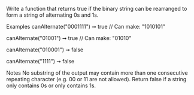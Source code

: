 Write a function that returns true if the binary string can be rearranged to form a string of alternating 0s and 1s.

Examples
canAlternate("0001111") ➞ true
// Can make: "1010101"

canAlternate("01001") ➞ true
// Can make: "01010"

canAlternate("010001") ➞ false

canAlternate("1111") ➞ false

Notes
No substring of the output may contain more than one consecutive repeating character (e.g. 00 or 11 are not allowed).
Return false if a string only contains 0s or only contains 1s.